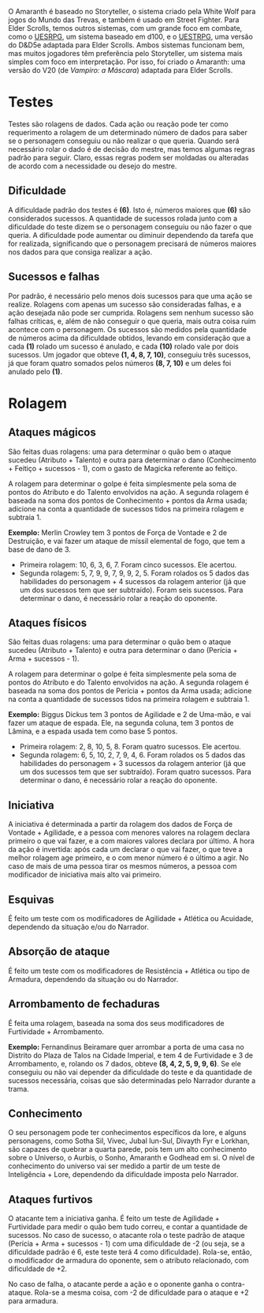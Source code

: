 <!-- TITLE: Testes -->
<!-- SUBTITLE: Testes e rolagens do Amaranth -->

O Amaranth é baseado no Storyteller, o sistema criado pela White Wolf para jogos do Mundo das Trevas, e também é usado em Street Fighter. Para Elder Scrolls, temos outros sistemas, com um grande foco em combate, como o [UESRPG](https://www.reddit.com/r/UESRPG/), um sistema baseado em d100, e o [UESTRPG](https://uestrpg.wixsite.com/home), uma versão do D&D5e adaptada para Elder Scrolls. Ambos sistemas funcionam bem, mas muitos jogadores têm preferência pelo Storyteller, um sistema mais simples com foco em interpretação. Por isso, foi criado o Amaranth: uma versão do V20 (de _Vampiro: a Máscara_) adaptada para Elder Scrolls.

# Testes
Testes são rolagens de dados. Cada ação ou reação pode ter como requerimento a rolagem de um determinado número de dados para saber se o personagem conseguiu ou não realizar o que queria. Quando será necessário rolar o dado é de decisão do mestre, mas temos algumas regras padrão para seguir. Claro, essas regras podem ser moldadas ou alteradas de acordo com a necessidade ou desejo do mestre.

## Dificuldade
A dificuldade padrão dos testes é **(6)**. Isto é, números maiores que **(6)** são considerados sucessos. A quantidade de sucessos rolada junto com a dificuldade do teste dizem se o personagem conseguiu ou não fazer o que queria. A dificuldade pode aumentar ou diminuir dependendo da tarefa que for realizada, significando que o personagem precisará de números maiores nos dados para que consiga realizar a ação.

## Sucessos e falhas
Por padrão, é necessário pelo menos dois sucessos para que uma ação se realize. Rolagens com apenas um sucesso são consideradas falhas, e a ação desejada não pode ser cumprida. Rolagens sem nenhum sucesso são falhas críticas, e, além de não conseguir o que queria, mais outra coisa ruim acontece com o personagem. Os sucessos são medidos pela quantidade de números acima da dificuldade obtidos, levando em consideração que a cada **(1)** rolado um sucesso é anulado, e cada **(10)** rolado vale por dois sucessos. Um jogador que obteve **(1, 4, 8, 7, 10)**, conseguiu três sucessos, já que foram quatro somados pelos números **(8, 7, 10)** e um deles foi anulado pelo **(1)**.

# Rolagem
## Ataques mágicos
São feitas duas rolagens: uma para determinar o quão bem o ataque sucedeu (Atributo + Talento) e outra para determinar o dano (Conhecimento + Feitiço + sucessos - 1), com o gasto de Magicka referente ao feitiço.

A rolagem para determinar o golpe é feita simplesmente pela soma de pontos do Atributo e do Talento envolvidos na ação. A segunda rolagem é baseada na soma dos pontos de Conhecimento + pontos da Arma usada; adicione na conta a quantidade de sucessos tidos na primeira rolagem e subtraia 1. 

**Exemplo:** Merlin Crowley tem 3 pontos de Força de Vontade e 2 de Destruição, e vai fazer um ataque de míssil elemental de fogo, que tem a base de dano de 3.
* Primeira rolagem: 10, 6, 3, 6, 7. Foram cinco sucessos. Ele acertou.
* Segunda rolagem: 5, 7, 9, 9, 7, 9, 9, 2, 5. Foram rolados os 5 dados das habilidades do personagem + 4 sucessos da rolagem anterior (já que um dos sucessos tem que ser subtraído). Foram seis sucessos. Para determinar o dano, é necessário rolar a reação do oponente.

## Ataques físicos
São feitas duas rolagens: uma para determinar o quão bem o ataque sucedeu (Atributo + Talento) e outra para determinar o dano (Perícia + Arma + sucessos - 1). 

A rolagem para determinar o golpe é feita simplesmente pela soma de pontos do Atributo e do Talento envolvidos na ação. A segunda rolagem é baseada na soma dos pontos de Perícia + pontos da Arma usada; adicione na conta a quantidade de sucessos tidos na primeira rolagem e subtraia 1. 

**Exemplo:** Biggus Dickus tem 3 pontos de Agilidade e 2 de Uma-mão, e vai fazer um ataque de espada. Ele, na segunda coluna, tem 3 pontos de Lâmina, e a espada usada tem como base 5 pontos.
* Primeira rolagem: 2, 8, 10, 5, 8. Foram quatro sucessos. Ele acertou.
* Segunda rolagem: 6, 5, 10, 2, 7, 9, 4, 6. Foram rolados os 5 dados das habilidades do personagem + 3 sucessos da rolagem anterior (já que um dos sucessos tem que ser subtraído). Foram quatro sucessos. Para determinar o dano, é necessário rolar a reação do oponente.

## Iniciativa
A iniciativa é determinada a partir da rolagem dos dados de Força de Vontade + Agilidade, e a pessoa com menores valores na rolagem declara primeiro o que vai fazer, e a com maiores valores declara por último. A hora da ação é invertida: após cada um declarar o que vai fazer, o que teve a melhor rolagem age primeiro, e o com menor número é o último a agir. No caso de mais de uma pessoa tirar os mesmos números, a pessoa com modificador de iniciativa mais alto vai primeiro.

## Esquivas
É feito um teste com os modificadores de Agilidade + Atlética ou Acuidade, dependendo da situação e/ou do Narrador.

## Absorção de ataque
É feito um teste com os modificadores de Resistência + Atlética ou tipo de Armadura, dependendo da situação ou do Narrador.

## Arrombamento de fechaduras
É feita uma rolagem, baseada na soma dos seus modificadores de Furtividade + Arrombamento. 

**Exemplo:** Fernandinus Beiramare quer arrombar a porta de uma casa no Distrito do Plaza de Talos na Cidade Imperial, e tem 4 de Furtividade e 3 de Arrombamento, e, rolando os 7 dados, obteve **(8, 4, 2, 5, 9, 9, 6)**. Se ele conseguiu ou não vai depender da dificuldade do teste e da quantidade de sucessos necessária, coisas que são determinadas pelo Narrador durante a trama.

## Conhecimento
O seu personagem pode ter conhecimentos específicos da lore, e alguns personagens, como Sotha Sil, Vivec, Jubal lun-Sul, Divayth Fyr e Lorkhan, são capazes de quebrar a quarta parede, pois tem um alto conhecimento sobre o Universo, o Aurbis, o Sonho, Amaranth e Godhead em si. O nível de conhecimento do universo vai ser medido a partir de um teste de Inteligência + Lore, dependendo da dificuldade imposta pelo Narrador.

## Ataques furtivos
O atacante tem a iniciativa ganha. É feito um teste de Agilidade + Furtividade para medir o quão bem tudo correu, e contar a quantidade de sucessos. No caso de sucesso, o atacante rola o teste padrão de ataque (Perícia + Arma + sucessos - 1) com uma dificuldade de -2 (ou seja, se a dificuldade padrão é 6, este teste terá 4 como dificuldade). Rola-se, então, o modificador de armadura do oponente, sem o atributo relacionado, com dificuldade de +2. 

No caso de falha, o atacante perde a ação e o oponente ganha o contra-ataque. Rola-se a mesma coisa, com -2 de dificuldade para o ataque e +2 para armadura.
